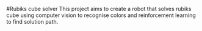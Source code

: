 #Rubiks cube solver
This project aims to create a robot that solves rubiks cube using computer vision to recognise colors and reinforcement learning to find solution path.
